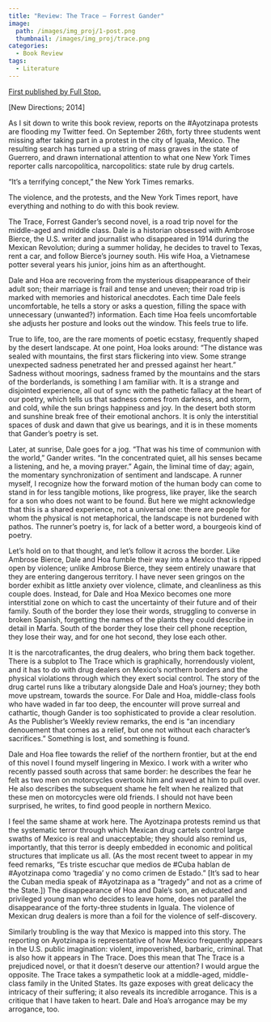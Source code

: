 ```yaml
---
title: "Review: The Trace – Forrest Gander"
image: 
  path: /images/img_proj/1-post.png
  thumbnail: /images/img_proj/trace.png
categories:
  - Book Review
tags:
  - Literature
---
```

[First published by Full Stop.](https://www.full-stop.net/2014/11/24/reviews/hannah-alpert-abrams/the-trace-forrest-gander/)

[New Directions; 2014]

As I sit down to write this book review, reports on the #Ayotzinapa protests are flooding my Twitter feed. On September 26th, forty three students went missing after taking part in a protest in the city of Iguala, Mexico. The resulting search has turned up a string of mass graves in the state of Guerrero, and drawn international attention to what one New York Times reporter calls narcopolítica, narcopolitics: state rule by drug cartels.

“It’s a terrifying concept,” the New York Times remarks.

The violence, and the protests, and the New York Times report, have everything and nothing to do with this book review.

The Trace, Forrest Gander’s second novel, is a road trip novel for the middle-aged and middle class. Dale is a historian obsessed with Ambrose Bierce, the U.S. writer and journalist who disappeared in 1914 during the Mexican Revolution; during a summer holiday, he decides to travel to Texas, rent a car, and follow Bierce’s journey south. His wife Hoa, a Vietnamese potter several years his junior, joins him as an afterthought.

Dale and Hoa are recovering from the mysterious disappearance of their adult son; their marriage is frail and tense and uneven; their road trip is marked with memories and historical anecdotes. Each time Dale feels uncomfortable, he tells a story or asks a question, filling the space with unnecessary (unwanted?) information. Each time Hoa feels uncomfortable she adjusts her posture and looks out the window. This feels true to life.

True to life, too, are the rare moments of poetic ecstasy, frequently shaped by the desert landscape. At one point, Hoa looks around: “The distance was sealed with mountains, the first stars flickering into view. Some strange unexpected sadness penetrated her and pressed against her heart.” Sadness without moorings, sadness framed by the mountains and the stars of the borderlands, is something I am familiar with. It is a strange and disjointed experience, all out of sync with the pathetic fallacy at the heart of our poetry, which tells us that sadness comes from darkness, and storm, and cold, while the sun brings happiness and joy. In the desert both storm and sunshine break free of their emotional anchors. It is only the interstitial spaces of dusk and dawn that give us bearings, and it is in these moments that Gander’s poetry is set.

Later, at sunrise, Dale goes for a jog. “That was his time of communion with the world,” Gander writes. “In the concentrated quiet, all his senses became a listening, and he, a moving prayer.” Again, the liminal time of day; again, the momentary synchronization of sentiment and landscape. A runner myself, I recognize how the forward motion of the human body can come to stand in for less tangible motions, like progress, like prayer, like the search for a son who does not want to be found. But here we might acknowledge that this is a shared experience, not a universal one: there are people for whom the physical is not metaphorical, the landscape is not burdened with pathos. The runner’s poetry is, for lack of a better word, a bourgeois kind of poetry.

Let’s hold on to that thought, and let’s follow it across the border. Like Ambrose Bierce, Dale and Hoa fumble their way into a Mexico that is ripped open by violence; unlike Ambrose Bierce, they seem entirely unaware that they are entering dangerous territory. I have never seen gringos on the border exhibit as little anxiety over violence, climate, and cleanliness as this couple does. Instead, for Dale and Hoa Mexico becomes one more interstitial zone on which to cast the uncertainty of their future and of their family. South of the border they lose their words, struggling to converse in broken Spanish, forgetting the names of the plants they could describe in detail in Marfa. South of the border they lose their cell phone reception, they lose their way, and for one hot second, they lose each other.

It is the narcotraficantes, the drug dealers, who bring them back together. There is a subplot to The Trace which is graphically, horrendously violent, and it has to do with drug dealers on Mexico’s northern borders and the physical violations through which they exert social control. The story of the drug cartel runs like a tributary alongside Dale and Hoa’s journey; they both move upstream, towards the source. For Dale and Hoa, middle-class fools who have waded in far too deep, the encounter will prove surreal and cathartic, though Gander is too sophisticated to provide a clear resolution. As the Publisher’s Weekly review remarks, the end is “an incendiary denouement that comes as a relief, but one not without each character’s sacrifices.” Something is lost, and something is found.

Dale and Hoa flee towards the relief of the northern frontier, but at the end of this novel I found myself lingering in Mexico. I work with a writer who recently passed south across that same border: he describes the fear he felt as two men on motorcycles overtook him and waved at him to pull over. He also describes the subsequent shame he felt when he realized that these men on motorcycles were old friends. I should not have been surprised, he writes, to find good people in northern Mexico.

I feel the same shame at work here. The Ayotzinapa protests remind us that the systematic terror through which Mexican drug cartels control large swaths of Mexico is real and unacceptable; they should also remind us, importantly, that this terror is deeply embedded in economic and political structures that implicate us all. (As the most recent tweet to appear in my feed remarks, “Es triste escuchar que medios de #Cuba hablan de #Ayotzinapa como ‘tragedia’ y no como crimen de Estado.” [It’s sad to hear the Cuban media speak of #Ayotzinapa as a “tragedy” and not as a crime of the State.]) The disappearance of Hoa and Dale’s son, an educated and privileged young man who decides to leave home, does not parallel the disappearance of the forty-three students in Iguala. The violence of Mexican drug dealers is more than a foil for the violence of self-discovery.

Similarly troubling is the way that Mexico is mapped into this story. The reporting on Ayotzinapa is representative of how Mexico frequently appears in the U.S. public imagination: violent, impoverished, barbaric, criminal. That is also how it appears in The Trace. Does this mean that The Trace is a prejudiced novel, or that it doesn’t deserve our attention? I would argue the opposite. The Trace takes a sympathetic look at a middle-aged, middle-class family in the United States. Its gaze exposes with great delicacy the intricacy of their suffering; it also reveals its incredible arrogance. This is a critique that I have taken to heart. Dale and Hoa’s arrogance may be my arrogance, too.
